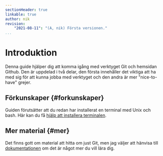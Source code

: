 ```yaml
---
sectionHeader: true
linkable: true
author: nik
revision:
    "2021-08-11": "(A, nik) Första versionen."
...
```

Introduktion
==================================

Denna guide hjälper dig att komma igång med verktyget Git och hemsidan Github. Den är uppdelad i två delar, den första innehåller det viktiga att ha med sig för att kunna jobba med verktyget och den andra är mer "nice-to-have" grejer.


Förkunskaper {#forkunskaper}
-----------------------------------

Guiden förutsätter att du redan har installerat en terminal med Unix och bash. Här kan du få [hjälp att installera terminalen](labbmiljo/terminal).

Mer material {#mer}
----------------------------------

Det finns gott om material att hitta om just Git, men jag väljer att hänvisa till [dokumentationen](https://git-scm.com/doc) om det är något mer du vill lära dig.
